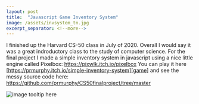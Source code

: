 ```yaml
---
layout: post
title:  "Javascript Game Inventory System"
image: /assets/invsystem_tn.jpg
excerpt_separator: <!--more-->
---
```


I finished up the Harvard CS-50 class in July of 2020. Overall I would say it was a great indroductory class to the study of computer science. For the final project 
I made a simple inventory system in javascript using a nice little engine called Pixelbox: https://pixwlk.itch.io/pixelbox
You can play it here [https://prmurphy.itch.io/simple-inventory-system][game]
and see the messy source code here: https://github.com/prmurphy/CS50finalproject/tree/master
<!--more-->

![image tooltip here](/assets/invsystem.PNG)

[game]: https://prmurphy.itch.io/simple-inventory-system
